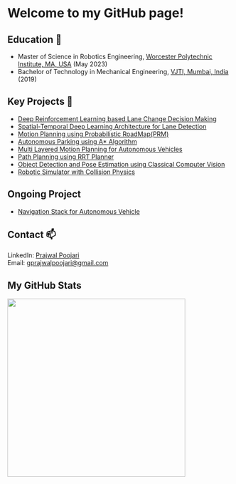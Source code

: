 
<!--
**gprajwalpoojari/gprajwalpoojari** is a ✨ _special_ ✨ repository because its `README.md` (this file) appears on your GitHub profile.

Here are some ideas to get you started:

- 🔭 I’m currently working on ...
- 🌱 I’m currently learning ...
- 👯 I’m looking to collaborate on ...
- 🤔 I’m looking for help with ...
- 💬 Ask me about ...
- 📫 How to reach me: ...
- 😄 Pronouns: ...
- ⚡ Fun fact: ...
-->

# Welcome to my GitHub page!
## Education 🌱
- Master of Science in Robotics Engineering, [Worcester Polytechnic Institute, MA, USA](https://www.wpi.edu/) (May 2023) <br>
- Bachelor of Technology in Mechanical Engineering, [VJTI, Mumbai, India](https://vjti.ac.in/) (2019) <br>

## Key Projects 🔭
- [Deep Reinforcement Learning based Lane Change Decision Making](https://github.com/gprajwalpoojari/Lane-Change-Decision-Making) <br>
- [Spatial-Temporal Deep Learning Architecture for Lane Detection](https://github.com/gprajwalpoojari/Lane-Detection-using-SCNN-and-ConvLSTM) <br>
- [Motion Planning using Probabilistic RoadMap(PRM)](https://github.com/gprajwalpoojari/PRM-Motion-Planner-for-Firefighting-Truck) <br>
- [Autonomous Parking using A* Algorithm](https://github.com/gprajwalpoojari/Autonomous-Parking-using-A-Star-Search) <br>
- [Multi Layered Motion Planning for Autonomous Vehicles](https://github.com/gprajwalpoojari/Multi-Layered-Navigation-System) <br>
- [Path Planning using RRT Planner](https://github.com/gprajwalpoojari/RRT-Path-Planner) <br>
- [Object Detection and Pose Estimation using Classical Computer Vision](https://github.com/gprajwalpoojari/Sift-Implementation) <br>
- [Robotic Simulator with Collision Physics](https://github.com/gprajwalpoojari/Robotic-Simulator-with-Collision-Physics) <br>

## Ongoing Project
- [Navigation Stack for Autonomous Vehicle](https://github.com/Tensor-Robotics/navigation_stack) <br>

## Contact 📫
LinkedIn: [Prajwal Poojari](https://www.linkedin.com/in/prajwal-poojari-24362611a/) <br>
Email: gprajwalpoojari@gmail.com <br>

## My GitHub Stats
<img src="https://github-readme-stats.vercel.app/api?username=gprajwalpoojari&show_icons=true&theme=ADD_THEME_HERE" width="400">

